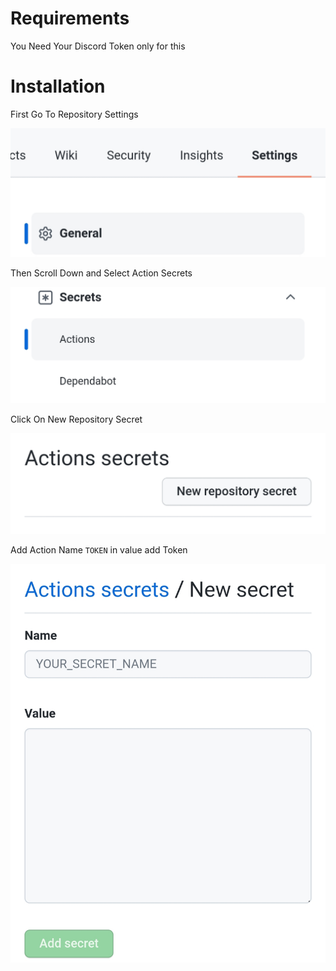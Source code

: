 # Requirements

You Need Your Discord Token only for this 

# Installation 

First Go To Repository Settings 

<img src="/img/20220203_111718.jpg"></img>

Then Scroll Down and Select Action Secrets

<img src="/img/20220203_111747.jpg"></img>

Click On New Repository Secret 

<img src="/img/20220203_111804.jpg"></img>

Add Action Name ```TOKEN``` in value add Token

<img src="/img/20220203_111817.jpg"></img>


